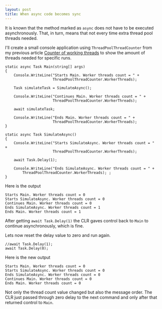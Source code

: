 ```yaml
---
layout: post
title: When async code becomes sync 
---
```


<p>It is known that the method marked as <code>async</code> does not have to be executed asynchronously. That, in turn, means that not every time extra thread pool threads needed.</p>

<p>I'll create a small console application using <code>ThreadPoolThreadCounter</code> from my previous article <a href="/2020/07/29/Counter-of-working-threads">Counter of working threads</a> to show the amount of threads needed for specific runs.</p>

<pre><code class="C#">static async Task Main(string[] args)
{
    Console.WriteLine("Starts Main. Worker threads count = " +
                      ThreadPoolThreadCounter.WorkerThreads);

    Task simulateTask = SimulateAsync();

    Console.WriteLine("Continues Main. Worker threads count = " + 
                      ThreadPoolThreadCounter.WorkerThreads);
    
    await simulateTask;

    Console.WriteLine("Ends Main. Worker threads count = " + 
                      ThreadPoolThreadCounter.WorkerThreads);
}

static async Task SimulateAsync()
{
    Console.WriteLine("Starts SimulateAsync. Worker threads count = " + 
                      ThreadPoolThreadCounter.WorkerThreads);

    await Task.Delay(1);

    Console.WriteLine("Ends SimulateAsync. Worker threads count = " +
        ThreadPoolThreadCounter.WorkerThreads); ;
}</code></pre>

<p>Here is the output</p>
<pre><code class="nohighlight">Starts Main. Worker threads count = 0
Starts SimulateAsync. Worker threads count = 0
Continues Main. Worker threads count = 0
Ends SimulateAsync. Worker threads count = 1
Ends Main. Worker threads count = 1</code></pre>

<p>After getting <code>await Task.Delay(1)</code> the CLR gaves control back to <code>Main</code> to continue asynchronously, which is fine. </p>
<p>Lets now reset the delay value to zero and run again.</p>
<pre><code class="C#">//await Task.Delay(1);
await Task.Delay(0);</code></pre>

<p>Here is the new output</p>
<pre><code class="nohighlight">Starts Main. Worker threads count = 0
Starts SimulateAsync. Worker threads count = 0
Ends SimulateAsync. Worker threads count = 0
Continues Main. Worker threads count = 0
Ends Main. Worker threads count = 0</code></pre>

<p>Not only the thread count value changed but also the message order. The CLR just passed through zero delay to the next command and only after that returned control to <code>Main</code>.</p>


